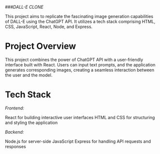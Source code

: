 ###*DALL-E CLONE*

This project aims to replicate the fascinating image generation capabilities of DALL-E using the ChatGPT API. It utilizes a tech stack comprising HTML, CSS, JavaScript, React, Node, and Express.

# Project Overview
This project combines the power of ChatGPT API with a user-friendly interface built with React. Users can input text prompts, and the application generates corresponding images, creating a seamless interaction between the user and the model.

# Tech Stack
*Frontend:*

React for building interactive user interfaces
HTML and CSS for structuring and styling the application

*Backend:*

Node.js for server-side JavaScript
Express for handling API requests and responses


